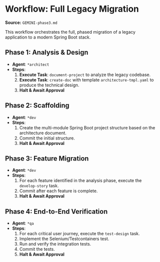# Workflow: Full Legacy Migration

**Source:** `GEMINI-phase3.md`

This workflow orchestrates the full, phased migration of a legacy application to a modern Spring Boot stack.

## Phase 1: Analysis & Design
- **Agent**: `*architect`
- **Steps**:
    1.  **Execute Task**: `document-project` to analyze the legacy codebase.
    2.  **Execute Task**: `create-doc` with template `architecture-tmpl.yaml` to produce the technical design.
    3.  **Halt & Await Approval**

## Phase 2: Scaffolding
- **Agent**: `*dev`
- **Steps**:
    1.  Create the multi-module Spring Boot project structure based on the architecture document.
    2.  Commit the initial structure.
    3.  **Halt & Await Approval**

## Phase 3: Feature Migration
- **Agent**: `*dev`
- **Steps**:
    1.  For each feature identified in the analysis phase, execute the `develop-story` task.
    2.  Commit after each feature is complete.
    3.  **Halt & Await Approval**

## Phase 4: End-to-End Verification
- **Agent**: `*qa`
- **Steps**:
    1.  For each critical user journey, execute the `test-design` task.
    2.  Implement the Selenium/Testcontainers test.
    3.  Run and verify the integration tests.
    4.  Commit the tests.
    5.  **Halt & Await Approval**
